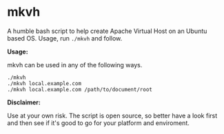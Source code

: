 # mkvh
A humble bash script to help create Apache Virtual Host on an Ubuntu based OS. Usage, run `./mkvh` and follow. 

**Usage:**

mkvh can be used in any of the following ways.

```
./mkvh
./mkvh local.example.com
./mkvh local.example.com /path/to/document/root
```

**Disclaimer:**

Use at your own risk. The script is open source, so better have a look first and then see if it's good to go for your platform and enviroment.
